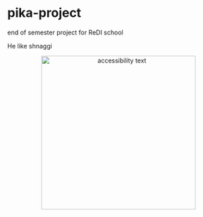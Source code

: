 # pika-project
end of semester project for ReDI school 

He like shnaggi
<p align="center">
  <img src="https://pokenews.diafischchen.net/images/articles/60361d85a7c659.19014495.png" width="350" alt="accessibility text">
</p>
